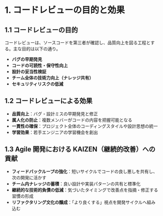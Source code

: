 # 1. コードレビューの目的と効果

## 1.1 コードレビューの目的

コードレビューは、ソースコードを第三者が確認し、品質向上を図る工程とする。主な目的は以下の通り。

- **バグの早期発見**
- **コードの可読性・保守性向上**
- **設計の妥当性検証**
- **チーム全体の技術力向上（ナレッジ共有）**
- **セキュリティリスクの低減**

## 1.2 コードレビューによる効果

- **品質向上**：バグ・設計ミスの早期発見と修正
- **属人化の防止**：複数メンバーがコードの内容を把握可能となる
- **一貫性の確保**：プロジェクト全体のコーディングスタイルや設計思想の統一
- **学習効果**：若手エンジニアの学習機会を創出

## 1.3 Agile 開発における KAIZEN（継続的改善）への貢献

- **フィードバックループの強化**：短いサイクルでコードの良し悪しを共有し、次の開発に活かす
- **チーム内ナレッジの蓄積**：良い設計や実装パターンの共有と標準化
- **継続的な技術的負債の低減**：気づいたタイミングで改善点を指摘・修正する習慣の形成
- **リファクタリング文化の醸成**：「より良くする」視点を開発サイクルへ組み込む

